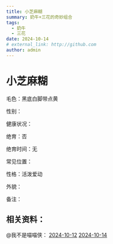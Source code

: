 ```yaml
---
title: 小芝麻糊
summary: 奶牛+三花的奇妙组合
tags:
  - 奶牛
  - 三花
date: 2024-10-14
# external_link: http://github.com
author: admin
---
```


# 小芝麻糊

毛色：黑底白脚带点黄

性别：

健康状况：

绝育：否

绝育时间：无

常见位置：

性格：活泼爱动

外貌：

备注：

## 相关资料：

@我不是喵喵侠：
[2024-10-12](https://v.douyin.com/iBvUVAse/)
[2024-10-14](https://v.douyin.com/iBvyFjmb/)

<div id="tcomment"></div>
